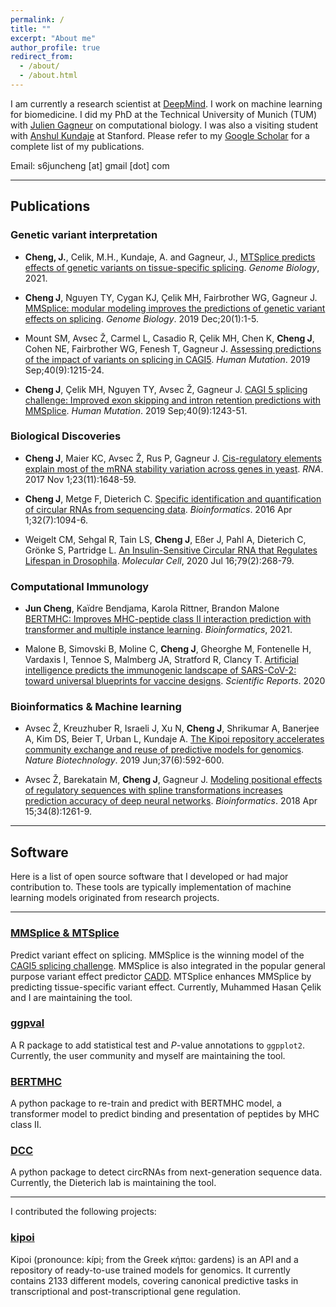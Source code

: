 ```yaml
---
permalink: /
title: ""
excerpt: "About me"
author_profile: true
redirect_from: 
  - /about/
  - /about.html
---
```



I am currently a research scientist at [DeepMind](https://deepmind.com/). I work on machine learning for biomedicine. 
I did my PhD at the Technical University of Munich (TUM) with [Julien Gagneur](https://www.in.tum.de/gagneurlab/home/) on computational biology. 
I was also a visiting student with [Anshul Kundaje](https://sites.google.com/site/anshulkundaje/Home) at Stanford. 
Please refer to my [Google Scholar](https://scholar.google.de/citations?user=nfCxSdcAAAAJ&hl=en) 
for a complete list of my publications.

Email: s6juncheng [at] gmail [dot] com

---

## Publications

### Genetic variant interpretation

+ **Cheng, J.**, Celik, M.H., Kundaje, A. and Gagneur, J.,
  <a href="https://genomebiology.biomedcentral.com/articles/10.1186/s13059-021-02273-7">MTSplice predicts effects of genetic variants on tissue-specific splicing</a>.
  *Genome Biology*, 2021.

+ **Cheng J**, Nguyen TY, Cygan KJ, Çelik MH, Fairbrother WG, Gagneur J.
  <a href="https://genomebiology.biomedcentral.com/articles/10.1186/s13059-019-1653-z">MMSplice: modular modeling improves the predictions of genetic variant effects on splicing</a>.
  *Genome Biology*. 2019 Dec;20(1):1-5.

+ Mount SM, Avsec Ž, Carmel L, Casadio R, Çelik MH, Chen K, **Cheng J**, Cohen NE, Fairbrother WG, Fenesh T, Gagneur J.
  <a href="https://onlinelibrary.wiley.com/share/I8PPEAAFMKUADZWSXCBP?target=10.1002/humu.23869">Assessing predictions of the impact of variants on splicing in CAGI5</a>.
  *Human Mutation*. 2019 Sep;40(9):1215-24.

+ **Cheng J**, Çelik MH, Nguyen TY, Avsec Ž, Gagneur J.
  <a href="https://onlinelibrary.wiley.com/share/ZCUVMNIB2GTQQC5E4SVB?target=10.1002/humu.23788">CAGI 5 splicing challenge: Improved exon skipping and intron retention predictions with MMSplice</a>.
  *Human Mutation*. 2019 Sep;40(9):1243-51.


### Biological Discoveries

+ **Cheng J**, Maier KC, Avsec Ž, Rus P, Gagneur J.
  <a href="https://rnajournal.cshlp.org/content/23/11/1648">Cis-regulatory elements explain most of the mRNA stability variation across genes in yeast</a>.
  *RNA*. 2017 Nov 1;23(11):1648-59.

+ **Cheng J**, Metge F, Dieterich C.
  <a href="https://doi.org/10.1093/bioinformatics/btv656">Specific identification and quantification of circular RNAs from sequencing data</a>.
  *Bioinformatics*. 2016 Apr 1;32(7):1094-6.


+ Weigelt CM, Sehgal R, Tain LS, **Cheng J**, Eßer J, Pahl A, Dieterich C, Grönke S, Partridge L.
  <a href="https://www.sciencedirect.com/science/article/pii/S1097276520303968">An Insulin-Sensitive Circular RNA that Regulates Lifespan in Drosophila</a>.
  *Molecular Cell*, 2020 Jul 16;79(2):268-79.


### Computational Immunology

+ **Jun Cheng**, Kaïdre Bendjama, Karola Rittner, Brandon Malone
  <a href="https://doi.org/10.1093/bioinformatics/btab422">BERTMHC: Improves MHC-peptide class II interaction prediction with transformer and multiple instance learning</a>.
  *Bioinformatics*, 2021.

+ Malone B, Simovski B, Moline C, **Cheng J**, Gheorghe M, Fontenelle H, Vardaxis I, Tennoe S, Malmberg JA, Stratford R, Clancy T.
  <a href="https://www.nature.com/articles/s41598-020-78758-5">Artificial intelligence predicts the immunogenic landscape of SARS-CoV-2: toward universal blueprints for vaccine designs</a>.
  *Scientific Reports*. 2020
  

### Bioinformatics & Machine learning

+ Avsec Ž, Kreuzhuber R, Israeli J, Xu N, **Cheng J**, Shrikumar A, Banerjee A, Kim DS, Beier T, Urban L, Kundaje A.
  <a href="https://www.nature.com/articles/s41587-019-0140-0">The Kipoi repository accelerates community exchange and reuse of predictive models for genomics</a>.
  *Nature Biotechnology*. 2019 Jun;37(6):592-600.

+ Avsec Ž, Barekatain M, **Cheng J**, Gagneur J.
  <a href="https://doi.org/10.1093/bioinformatics/btx727">Modeling positional effects of regulatory sequences with spline transformations increases prediction accuracy of deep neural networks</a>.
  *Bioinformatics*. 2018 Apr 15;34(8):1261-9.

----

## Software
Here is a list of open source software that I developed or had major contribution to.
These tools are typically implementation of machine learning models originated from research projects.

---
### [MMSplice & MTSplice](https://github.com/gagneurlab/MMSplice_MTSplice)

Predict variant effect on splicing. MMSplice is the winning model of the [CAGI5 splicing challenge](https://genomeinterpretation.org/content/vex-seq).
MMSplice is also integrated in the popular general purpose variant effect predictor [CADD](https://cadd.gs.washington.edu/news).
MTSplice enhances MMSplice by predicting tissue-specific variant effect.
Currently, Muhammed Hasan Çelik and I are maintaining the tool.


### [ggpval](https://github.com/s6juncheng/ggpval)

A R package to add statistical test and *P*-value annotations to ``ggpplot2``.
Currently, the user community and myself are maintaining the tool.

### [BERTMHC](https://github.com/s6juncheng/BERTMHC)
A python package to re-train and predict with BERTMHC model, a transformer model to predict binding and presentation of peptides by MHC class II.

### [DCC](https://github.com/dieterich-lab/DCC)

A python package to detect circRNAs from next-generation sequence data.
Currently, the Dieterich lab is maintaining the tool.

--------

I contributed the following projects:

### [kipoi](https://kipoi.org)
Kipoi (pronounce: kípi; from the Greek κήποι: gardens) is an API and a repository of ready-to-use trained models for genomics.
It currently contains 2133 different models, covering canonical predictive tasks in transcriptional and post-transcriptional gene regulation. 
